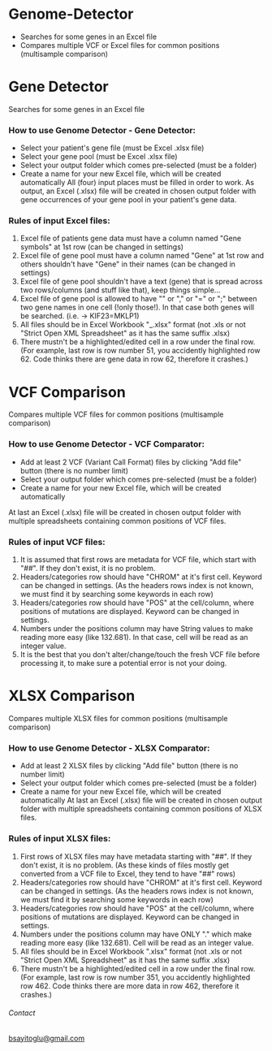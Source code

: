 # Genome-Detector
* Searches for some genes in an Excel file
* Compares multiple VCF or Excel files for common positions (multisample comparison)

# Gene Detector
Searches for some genes in an Excel file

### How to use Genome Detector - Gene Detector:
* Select your patient's gene file (must be Excel .xlsx file)
* Select your gene pool (must be Excel .xlsx file)
* Select your output folder which comes pre-selected (must be a folder)
* Create a name for your new Excel file, which will be created automatically
All (four) input places must be filled in order to work.
As output, an Excel (.xlsx) file will be created in chosen output folder with gene occurrences of your gene pool in your patient's gene data.

### Rules of input Excel files:
1. Excel file of patients gene data must have a column named "Gene symbols" at 1st row (can be changed in settings)
2. Excel file of gene pool must have a column named "Gene" at 1st row and others shouldn't have "Gene" in their names (can be changed in settings)
3. Excel file of gene pool shouldn't have a text (gene) that is spread across two rows/columns (and stuff like that), keep things simple...
4. Excel file of gene pool is allowed to have "\" or "," or "=" or ";" between two gene names in one cell (!only those!). In that case both genes will be searched. (i.e. -> KIF23=MKLP1)
5. All files should be in Excel Workbook "_.xlsx" format (not .xls or not "Strict Open XML Spreadsheet" as it has the same suffix .xlsx)
6. There mustn't be a highlighted/edited cell in a row under the final row. (For example, last row is row number 51, you accidently highlighted row 62. Code thinks there are gene data in row 62, therefore it crashes.)

# VCF Comparison
Compares multiple VCF files for common positions (multisample comparison)

### How to use Genome Detector - VCF Comparator:
* Add at least 2 VCF (Variant Call Format) files by clicking "Add file" button (there is no number limit)
* Select your output folder which comes pre-selected (must be a folder)
* Create a name for your new Excel file, which will be created automatically

At last an Excel (.xlsx) file will be created in chosen output folder with multiple spreadsheets containing common positions of VCF files.
### Rules of input VCF files:
1. It is assumed that first rows are metadata for VCF file, which start with "##". If they don't exist, it is no problem.
2. Headers/categories row should have "CHROM" at it's first cell. Keyword can be changed in settings. (As the headers rows index is not known, we must find it by searching some keywords in each row)
3. Headers/categories row should have "POS" at the cell/column, where positions of mutations are displayed. Keyword can be changed in settings.
4. Numbers under the positions column may have String values to make reading more easy (like 132.681). In that case, cell will be read as an integer value.
5. It is the best that you don't alter/change/touch the fresh VCF file before processing it, to make sure a potential error is not your doing.

# XLSX Comparison
Compares multiple XLSX files for common positions (multisample comparison)

### How to use Genome Detector - XLSX Comparator:
* Add at least 2 XLSX files by clicking "Add file" button (there is no number limit)
* Select your output folder which comes pre-selected (must be a folder)
* Create a name for your new Excel file, which will be created automatically
At last an Excel (.xlsx) file will be created in chosen output folder with multiple spreadsheets containing common positions of XLSX files.

### Rules of input XLSX files:
1. First rows of XLSX files may have metadata starting with "##". If they don't exist, it is no problem. (As these kinds of files mostly get converted from a VCF file to Excel, they tend to have "##" rows)
2. Headers/categories row should have "CHROM" at it's first cell. Keyword can be changed in settings. (As the headers rows index is not known, we must find it by searching some keywords in each row)
3. Headers/categories row should have "POS" at the cell/column, where positions of mutations are displayed. Keyword can be changed in settings.
4. Numbers under the positions column may have ONLY "." which make reading more easy (like 132.681). Cell will be read as an integer value.
5. All files should be in Excel Workbook ".xlsx" format (not .xls or not "Strict Open XML Spreadsheet" as it has the same suffix .xlsx)
6. There mustn't be a highlighted/edited cell in a row under the final row. (For example, last row is row number 351, you accidently highlighted row 462. Code thinks there are more data in row 462, therefore it crashes.)


###### Contact
bsayitoglu@gmail.com
